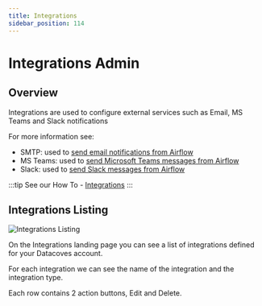 ```yaml
---
title: Integrations
sidebar_position: 114
---
```

# Integrations Admin

## Overview

Integrations are used to configure external services such as Email, MS Teams and Slack notifications

For more information see:

- SMTP: used to [send email notifications from Airflow](/how-tos/airflow/send-emails.md)
- MS Teams: used to [send Microsoft Teams messages from Airflow](/how-tos/airflow/send-ms-teams-notifications.md)
- Slack: used to [send Slack messages from Airflow](/how-tos/airflow/send-slack-notifications.md)

:::tip
See our How To - [Integrations](how-tos/datacoves/how_to_integrations.md) 
:::

## Integrations Listing

![Integrations Listing](./assets/integration_landing.png)

On the Integrations landing page you can see a list of integrations defined for your Datacoves account.

For each integration we can see the name of the integration and the integration type.

Each row contains 2 action buttons, Edit and Delete.
